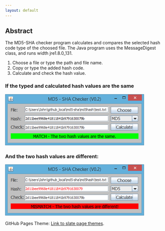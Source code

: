 ```yaml
---
layout: default
---
```

## [](#header-2)Abstract

The MD5-SHA checker program calculates and compares the selected hash code type of the choosed file. The Java program uses the MessageDigest class, and runs width jre1.8.0_131.

1.  Choose a file or type the path and file name.
2.  Copy or type the added hash code.
3.  Calculate and check the hash value.

### [](#header-3)If the typed and calculated hash values are the same
![](./assets/images/match.png?raw=true)

### [](#header-3)And the two hash values are different:
![](./assets/images/mismatch.png?raw=true)

GitHub Pages Theme: [Link to slate page themes](https://github.com/pages-themes/slate).
